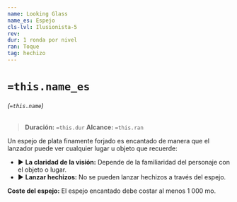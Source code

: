 ```yaml
---
name: Looking Glass
name_es: Espejo
cls-lvl: Ilusionista-5
rev: 
dur: 1 ronda por nivel
ran: Toque
tag: hechizo
---
```

# `=this.name_es`
###### (`=this.name`)

>**Duración:** `=this.dur`
>**Alcance:** `=this.ran`

Un espejo de plata finamente forjado es encantado de manera que el lanzador puede ver cualquier lugar u objeto que recuerde: 
- ▶ **La claridad de la visión:** Depende de la familiaridad del personaje con el objeto o lugar. 
- ▶ **Lanzar hechizos:** No se pueden lanzar hechizos a través del espejo.

**Coste del espejo:** El espejo encantado debe costar al menos 1 000 mo.